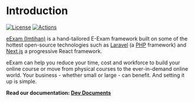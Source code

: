 # Introduction
[![License](https://poser.pugx.org/codenteq/e-exam/license)](https://github.com/codenteq/e-exam/blob/master/LICENSE)
[![Actions](https://github.com/codenteq/e-exam/actions/workflows/test.yml/badge.svg)](https://github.com/codenteq/e-exam/actions/workflows/test.yml)

[eExam (Imtihan)](https://www.codenteq.com/) is a hand-tailored E-Exam framework built on some of the hottest open-source technologies such as [Laravel](https://laravel.com/) (a [PHP](https://secure.php.net/) framework) and [Next.js](https://nextjs.org/) a progressive React framework.

eExam can help you reduce your time, cost and workforce to build your online course or move from physical courses to the ever-in-demand online world. Your business - whether small or large - can benefit. And setting it up is simple.

**Read our documentation: [Dev Documents](https://github.com/codenteq/e-exam/wiki)**
